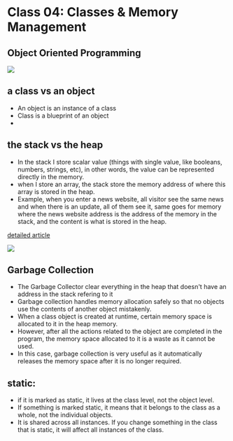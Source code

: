 # Class 04: Classes & Memory Management

##  Object Oriented Programming

![](https://dotnettutorials.net/wp-content/uploads/2020/08/Object-Oriented-Programming-in-Java.png)

##  a class vs an object
* An object is an instance of a class
* Class is a blueprint of an object
* 


## the stack vs the heap
* In the stack I store scalar value (things with single value, like booleans, numbers, strings, etc), in other words, the value can be represented directly in the memory.
* when I store an array, the stack store the memory address of where this array is stored in the heap.
* Example, when you enter a news website, all visitor see the same news and when there is an update, all of them see it, same goes for memory where the news website address is the address of the memory in the stack, and the content is what is stored in the heap.

[detailed article](https://www.c-sharpcorner.com/article/stack-vs-heap-memory-c-sharp/)

![](https://csharpcorner-mindcrackerinc.netdna-ssl.com/article/stack-vs-heap-memory-c-sharp/Images/main1.png)

## Garbage Collection
* The Garbage Collector clear everything in the heap that doesn't have an address in the stack refering to it
* Garbage collection handles memory allocation safely so that no objects use the contents of another object mistakenly. 
* When a class object is created at runtime, certain memory space is allocated to it in the heap memory. 
* However, after all the actions related to the object are completed in the program, the memory space allocated to it is a waste as it cannot be used. 
* In this case, garbage collection is very useful as it automatically releases the memory space after it is no longer required. 

## static:
* if it is marked as static, it lives at the class level, not the object level.
* If something is marked static, it means that it belongs to the class as a whole, not the individual objects.
* It is shared across all instances. If you change something in the class that is static, it will affect all instances of the class.
